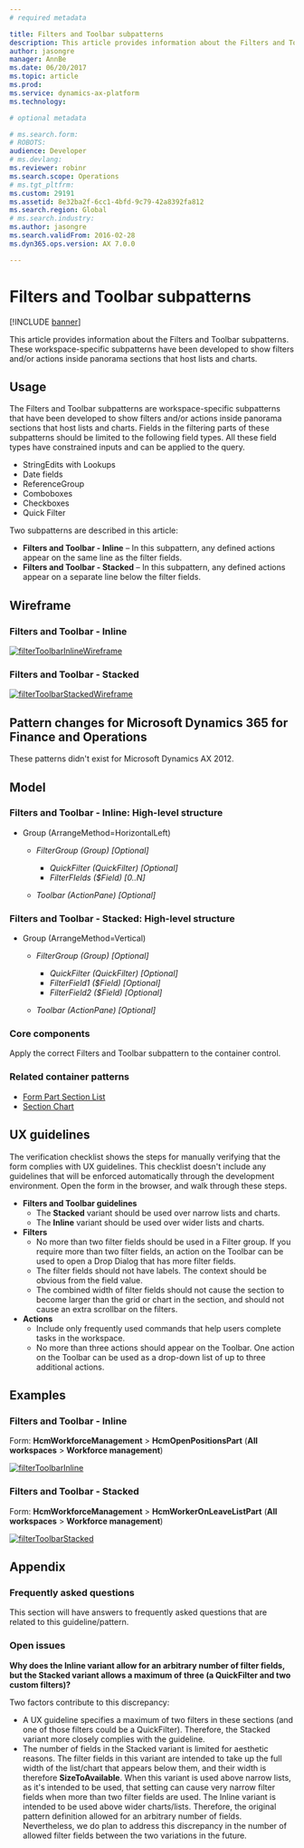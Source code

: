 ```yaml
---
# required metadata

title: Filters and Toolbar subpatterns
description: This article provides information about the Filters and Toolbar subpatterns. These workspace-specific subpatterns have been developed to show filters and/or actions inside panorama sections that host lists and charts.
author: jasongre
manager: AnnBe
ms.date: 06/20/2017
ms.topic: article
ms.prod: 
ms.service: dynamics-ax-platform
ms.technology: 

# optional metadata

# ms.search.form: 
# ROBOTS: 
audience: Developer
# ms.devlang: 
ms.reviewer: robinr
ms.search.scope: Operations
# ms.tgt_pltfrm: 
ms.custom: 29191
ms.assetid: 8e32ba2f-6cc1-4bfd-9c79-42a8392fa812
ms.search.region: Global
# ms.search.industry: 
ms.author: jasongre
ms.search.validFrom: 2016-02-28
ms.dyn365.ops.version: AX 7.0.0

---
```


# Filters and Toolbar subpatterns

[!INCLUDE [banner](../includes/banner.md)]

This article provides information about the Filters and Toolbar subpatterns. These workspace-specific subpatterns have been developed to show filters and/or actions inside panorama sections that host lists and charts.

Usage
-----

The Filters and Toolbar subpatterns are workspace-specific subpatterns that have been developed to show filters and/or actions inside panorama sections that host lists and charts. Fields in the filtering parts of these subpatterns should be limited to the following field types. All these field types have constrained inputs and can be applied to the query.

-   StringEdits with Lookups
-   Date fields
-   ReferenceGroup
-   Comboboxes
-   Checkboxes
-   Quick Filter

Two subpatterns are described in this article:

-   **Filters and Toolbar - Inline** – In this subpattern, any defined actions appear on the same line as the filter fields.
-   **Filters and Toolbar - Stacked** – In this subpattern, any defined actions appear on a separate line below the filter fields.

## Wireframe
### Filters and Toolbar - Inline

[![filterToolbarInlineWireframe](./media/filtertoolbarinlinewireframe.png)](./media/filtertoolbarinlinewireframe.png)

### Filters and Toolbar - Stacked

[![filterToolbarStackedWireframe](./media/filtertoolbarstackedwireframe.png)](./media/filtertoolbarstackedwireframe.png)

## Pattern changes for Microsoft Dynamics 365 for Finance and Operations
These patterns didn't exist for Microsoft Dynamics AX 2012.

## Model
### Filters and Toolbar - Inline: High-level structure

- Group (ArrangeMethod=HorizontalLeft)

    - *FilterGroup (Group) \[Optional\]*

        - *QuickFilter (QuickFilter) \[Optional\]*
        - *FilterFIelds ($Field) \[0..N\]*

    - *Toolbar (ActionPane) \[Optional\]*

### Filters and Toolbar - Stacked: High-level structure

- Group (ArrangeMethod=Vertical)

    - *FilterGroup (Group) \[Optional\]*

        - *QuickFilter (QuickFilter) \[Optional\]*
        - *FilterField1 ($Field) \[Optional\]*
        - *FilterField2 ($Field) \[Optional\]*

    - *Toolbar (ActionPane) \[Optional\]*

### Core components

Apply the correct Filters and Toolbar subpattern to the container control.

### Related container patterns

-   [Form Part Section List](section-list-form-pattern.md)
-   [Section Chart](section-chart-form-pattern.md)

## UX guidelines
The verification checklist shows the steps for manually verifying that the form complies with UX guidelines. This checklist doesn't include any guidelines that will be enforced automatically through the development environment. Open the form in the browser, and walk through these steps.

-   **Filters and Toolbar guidelines**
    -   The **Stacked** variant should be used over narrow lists and charts.
    -   The **Inline** variant should be used over wider lists and charts.
-   **Filters**
    -   No more than two filter fields should be used in a Filter group. If you require more than two filter fields, an action on the Toolbar can be used to open a Drop Dialog that has more filter fields.
    -   The filter fields should not have labels. The context should be obvious from the field value.
    -   The combined width of filter fields should not cause the section to become larger than the grid or chart in the section, and should not cause an extra scrollbar on the filters.
-   **Actions**
    -   Include only frequently used commands that help users complete tasks in the workspace.
    -   No more than three actions should appear on the Toolbar. One action on the Toolbar can be used as a drop-down list of up to three additional actions.

## Examples
### Filters and Toolbar - Inline

Form: **HcmWorkforceManagement**  &gt; **HcmOpenPositionsPart** (**All workspaces** &gt; **Workforce management**) 

[![filterToolbarInline](./media/filtertoolbarinline.png)](./media/filtertoolbarinline.png)

### Filters and Toolbar - Stacked

Form: **HcmWorkforceManagement** &gt; **HcmWorkerOnLeaveListPart** (**All workspaces** &gt; **Workforce management**) 

[![filterToolbarStacked](./media/filtertoolbarstacked.png)](./media/filtertoolbarstacked.png)

## Appendix
### Frequently asked questions

This section will have answers to frequently asked questions that are related to this guideline/pattern.

### Open issues

**Why does the Inline variant allow for an arbitrary number of filter fields, but the Stacked variant allows a maximum of three (a QuickFilter and two custom filters)?**

Two factors contribute to this discrepancy:

-   A UX guideline specifies a maximum of two filters in these sections (and one of those filters could be a QuickFilter). Therefore, the Stacked variant more closely complies with the guideline.
-   The number of fields in the Stacked variant is limited for aesthetic reasons. The filter fields in this variant are intended to take up the full width of the list/chart that appears below them, and their width is therefore **SizeToAvailable**. When this variant is used above narrow lists, as it's intended to be used, that setting can cause very narrow filter fields when more than two filter fields are used. The Inline variant is intended to be used above wider charts/lists. Therefore, the original pattern definition allowed for an arbitrary number of fields. Nevertheless, we do plan to address this discrepancy in the number of allowed filter fields between the two variations in the future.
